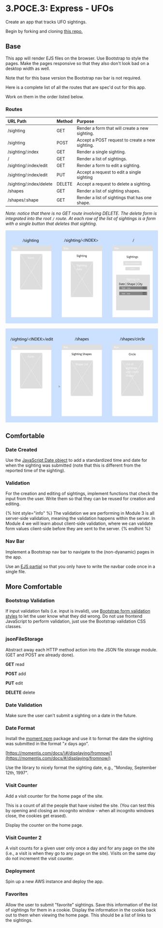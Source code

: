 # 3.POCE.3: Express - UFOs

Create an app that tracks UFO sightings.

Begin by forking and cloning [this repo.](https://github.com/rocketacademy/ufo-express-bootcamp)

## Base

This app will render EJS files on the browser. Use Bootstrap to style the pages. Make the pages responsive so that they also don't look bad on a desktop width as well.

Note that for this base version the Bootstrap nav bar is not required.

Here is a complete list of all the routes that are spec'd out for this app.

Work on them in the order listed below.

### Routes

| URL Path | Method | Purpose |
| :--- | :--- | :--- |
| /sighting | GET | Render a form that will create a new sighting. |
| /sighting | POST | Accept a POST request to create a new sighting. |
| /sighting/:index | GET | Render a single sighting. |
| / | GET | Render a list of sightings. |
| /sighting/:index/edit | GET | Render a form to edit a sighting. |
| /sighting/:index/edit | PUT | Accept a request to edit a single sighting |
| /sighting/:index/delete | DELETE | Accept a request to delete a sighting. |
| /shapes | GET | Render a list of sighting shapes. |
| /shapes/:shape | GET | Render a list of sightings that has one shape. |

_Note: notice that there is no GET route involving DELETE. The delete form is integrated into the root_ `/` _route. At each row of the list of sightings is a form with a single button that deletes that sighting._

![](../../.gitbook/assets/screen-shot-2020-11-15-at-11.04.48-pm.png)

![](../../.gitbook/assets/screen-shot-2020-11-15-at-11.04.59-pm.png)

## Comfortable

### Date Created

Use the [JavaScript Date object](https://developer.mozilla.org/en-US/docs/Web/JavaScript/Reference/Global_Objects/Date) to add a standardized time and date for when the sighting was submitted \(note that this is different from the reported time of the sighting\).

### Validation

For the creation and editing of sightings, implement functions that check the input from the user. Write them so that they can be reused for creation and editing.

{% hint style="info" %}
The validation we are performing in Module 3 is all server-side validation, meaning the validation happens within the server. In Module 4 we will learn about client-side validation, where we can validate form values client-side before they are sent to the server.
{% endhint %}

### Nav Bar

Implement a Bootstrap nav bar to navigate to the \(non-dyanamic\) pages in the app.

Use an [EJS partial](../3.2-ejs/3.2.3-advanced-ejs.md) so that you only have to write the navbar code once in a single file.

## More Comfortable

### Bootstrap Validation

If input validation fails \(i.e. input is invalid\), use [Bootstrap form validation styles](https://getbootstrap.com/docs/4.5/components/forms/#validation) to let the user know what they did wrong. Do not use frontend JavaScript to perform validation, just use the Bootstrap validation CSS classes.

### jsonFileStorage

Abstract away each HTTP method action into the JSON file storage module. \(GET and POST are already done\).

**GET** read

**POST** add

**PUT** edit

**DELETE** delete

### Date Validation

Make sure the user can't submit a sighting on a date in the future.

### Date Format

Install the [moment npm](https://www.npmjs.com/package/moment) package and use it to format the date the sighting was submitted in the format "_x_ days ago".

[https://momentjs.com/docs/\#/displaying/fromnow/](https://momentjs.com/docs/#/displaying/fromnow/)

Use the library to nicely format the sighting date, e.g., "Monday, September 12th, 1997".

### Visit Counter

Add a visit counter for the home page of the site.

This is a count of all the people that have visited the site. \(You can test this by opening and closing an incognito window - when all incognito windows close, the cookies get erased\).

Display the counter on the home page.

### Visit Counter 2

A visit counts for a given user only once a day and for any page on the site \(i.e., a visit is when they go to any page on the site\). Visits on the same day do not increment the visit counter.

### Deployment

Spin up a new AWS instance and deploy the app.

### Favorites

Allow the user to submit "favorite" sightings. Save this information of the list of sightings for them in a cookie. Display the information in the cookie back out to them when viewing the home page. This should be a list of links to the sightings.

